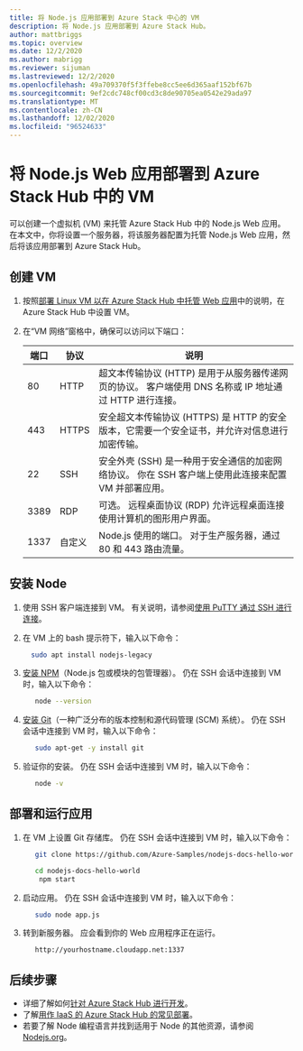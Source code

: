 ```yaml
---
title: 将 Node.js 应用部署到 Azure Stack 中心的 VM
description: 将 Node.js 应用部署到 Azure Stack Hub。
author: mattbriggs
ms.topic: overview
ms.date: 12/2/2020
ms.author: mabrigg
ms.reviewer: sijuman
ms.lastreviewed: 12/2/2020
ms.openlocfilehash: 49a709370f5f3ffebe8cc5ee6d365aaf152bf67b
ms.sourcegitcommit: 9ef2cdc748cf00cd3c8de90705ea0542e29ada97
ms.translationtype: MT
ms.contentlocale: zh-CN
ms.lasthandoff: 12/02/2020
ms.locfileid: "96524633"
---
```

# <a name="deploy-a-nodejs-web-app-to-a-vm-in-azure-stack-hub"></a>将 Node.js Web 应用部署到 Azure Stack Hub 中的 VM

可以创建一个虚拟机 (VM) 来托管 Azure Stack Hub 中的 Node.js Web 应用。 在本文中，你将设置一个服务器，将该服务器配置为托管 Node.js Web 应用，然后将该应用部署到 Azure Stack Hub。

## <a name="create-a-vm"></a>创建 VM

1. 按照[部署 Linux VM 以在 Azure Stack Hub 中托管 Web 应用](azure-stack-dev-start-howto-deploy-linux.md)中的说明，在 Azure Stack Hub 中设置 VM。

2. 在“VM 网络”窗格中，确保可以访问以下端口：

    | 端口 | 协议 | 说明 |
    | --- | --- | --- |
    | 80 | HTTP | 超文本传输协议 (HTTP) 是用于从服务器传递网页的协议。 客户端使用 DNS 名称或 IP 地址通过 HTTP 进行连接。 |
    | 443 | HTTPS | 安全超文本传输协议 (HTTPS) 是 HTTP 的安全版本，它需要一个安全证书，并允许对信息进行加密传输。 |
    | 22 | SSH | 安全外壳 (SSH) 是一种用于安全通信的加密网络协议。 你在 SSH 客户端上使用此连接来配置 VM 并部署应用。 |
    | 3389 | RDP | 可选。 远程桌面协议 (RDP) 允许远程桌面连接使用计算机的图形用户界面。   |
    | 1337 | 自定义 | Node.js 使用的端口。 对于生产服务器，通过 80 和 443 路由流量。 |

## <a name="install-node"></a>安装 Node

1. 使用 SSH 客户端连接到 VM。 有关说明，请参阅[使用 PuTTY 通过 SSH 进行连接](azure-stack-dev-start-howto-ssh-public-key.md#connect-with-ssh-by-using-putty)。

1. 在 VM 上的 bash 提示符下，输入以下命令：

    ```bash  
      sudo apt install nodejs-legacy
    ```

2. [安装 NPM](https://www.npmjs.com/)（Node.js 包或模块的包管理器）。 仍在 SSH 会话中连接到 VM 时，输入以下命令：

    ```bash  
       node --version
    ```

3. [安装 Git](https://git-scm.com)（一种广泛分布的版本控制和源代码管理 (SCM) 系统）。 仍在 SSH 会话中连接到 VM 时，输入以下命令：

    ```bash  
       sudo apt-get -y install git
    ```

3. 验证你的安装。 仍在 SSH 会话中连接到 VM 时，输入以下命令：

    ```bash  
       node -v
    ```

## <a name="deploy-and-run-the-app"></a>部署和运行应用

1. 在 VM 上设置 Git 存储库。 仍在 SSH 会话中连接到 VM 时，输入以下命令：

    ```bash  
       git clone https://github.com/Azure-Samples/nodejs-docs-hello-world.git
    
       cd nodejs-docs-hello-world
        npm start
    ```

2. 启动应用。 仍在 SSH 会话中连接到 VM 时，输入以下命令：

    ```bash  
       sudo node app.js
    ```

3. 转到新服务器。 应会看到你的 Web 应用程序正在运行。

    ```HTTP  
       http://yourhostname.cloudapp.net:1337
    ```

## <a name="next-steps"></a>后续步骤

- 详细了解如何[针对 Azure Stack Hub 进行开发](azure-stack-dev-start.md)。
- 了解[用作 IaaS 的 Azure Stack Hub 的常见部署](azure-stack-dev-start-deploy-app.md)。
- 若要了解 Node 编程语言并找到适用于 Node 的其他资源，请参阅 [Nodejs.org](https://nodejs.org)。
